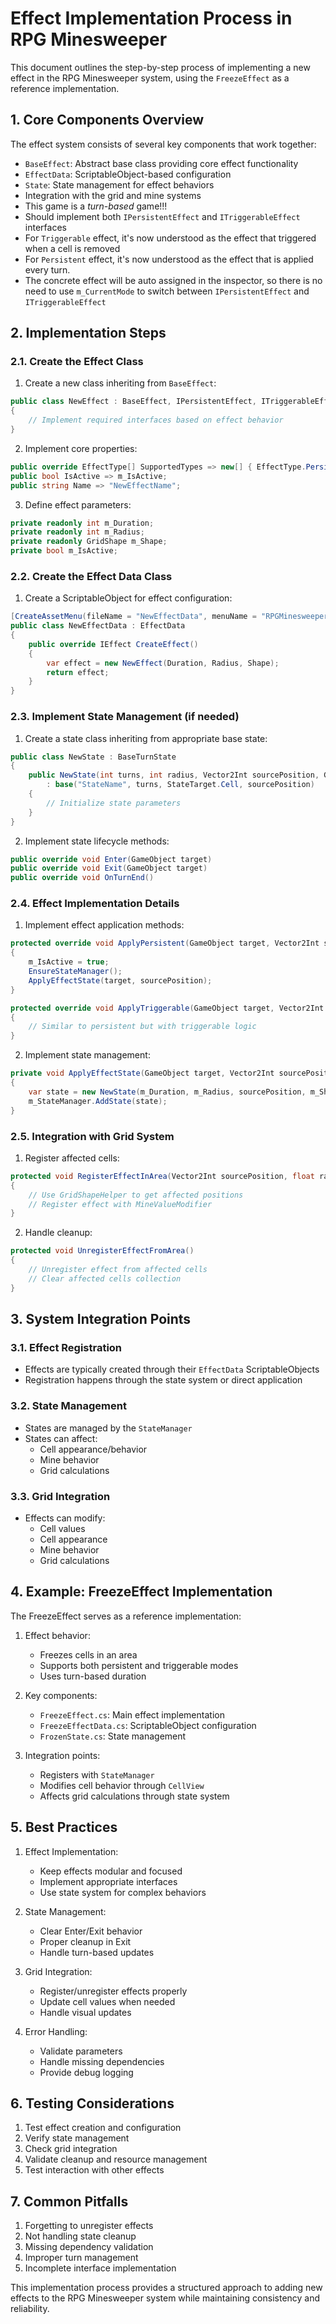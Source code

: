 # Effect Implementation Process in RPG Minesweeper

This document outlines the step-by-step process of implementing a new effect in the RPG Minesweeper system, using the `FreezeEffect` as a reference implementation.

## 1. Core Components Overview

The effect system consists of several key components that work together:

- `BaseEffect`: Abstract base class providing core effect functionality
- `EffectData`: ScriptableObject-based configuration
- `State`: State management for effect behaviors
- Integration with the grid and mine systems
- This game is a *turn-based* game!!!
- Should implement both `IPersistentEffect` and `ITriggerableEffect` interfaces
- For `Triggerable` effect, it's now understood as the effect that triggered when a cell is removed
- For `Persistent` effect, it's now understood as the effect that is applied every turn.
- The concrete effect will be auto assigned in the inspector, so there is no need to use `m_CurrentMode` to switch between `IPersistentEffect` and `ITriggerableEffect`

## 2. Implementation Steps

### 2.1. Create the Effect Class

1. Create a new class inheriting from `BaseEffect`:
```csharp
public class NewEffect : BaseEffect, IPersistentEffect, ITriggerableEffect
{
    // Implement required interfaces based on effect behavior
}
```

2. Implement core properties:
```csharp
public override EffectType[] SupportedTypes => new[] { EffectType.Persistent, EffectType.Triggerable };
public bool IsActive => m_IsActive;
public string Name => "NewEffectName";
```

3. Define effect parameters:
```csharp
private readonly int m_Duration;
private readonly int m_Radius;
private readonly GridShape m_Shape;
private bool m_IsActive;
```

### 2.2. Create the Effect Data Class

1. Create a ScriptableObject for effect configuration:
```csharp
[CreateAssetMenu(fileName = "NewEffectData", menuName = "RPGMinesweeper/Effects/NewEffect")]
public class NewEffectData : EffectData
{
    public override IEffect CreateEffect()
    {
        var effect = new NewEffect(Duration, Radius, Shape);
        return effect;
    }
}
```

### 2.3. Implement State Management (if needed)

1. Create a state class inheriting from appropriate base state:
```csharp
public class NewState : BaseTurnState
{
    public NewState(int turns, int radius, Vector2Int sourcePosition, GridShape shape) 
        : base("StateName", turns, StateTarget.Cell, sourcePosition)
    {
        // Initialize state parameters
    }
}
```

2. Implement state lifecycle methods:
```csharp
public override void Enter(GameObject target)
public override void Exit(GameObject target)
public override void OnTurnEnd()
```

### 2.4. Effect Implementation Details

1. Implement effect application methods:
```csharp
protected override void ApplyPersistent(GameObject target, Vector2Int sourcePosition)
{
    m_IsActive = true;
    EnsureStateManager();
    ApplyEffectState(target, sourcePosition);
}

protected override void ApplyTriggerable(GameObject target, Vector2Int sourcePosition)
{
    // Similar to persistent but with triggerable logic
}
```

2. Implement state management:
```csharp
private void ApplyEffectState(GameObject target, Vector2Int sourcePosition)
{
    var state = new NewState(m_Duration, m_Radius, sourcePosition, m_Shape);
    m_StateManager.AddState(state);
}
```

### 2.5. Integration with Grid System

1. Register affected cells:
```csharp
protected void RegisterEffectInArea(Vector2Int sourcePosition, float radius, GridShape shape)
{
    // Use GridShapeHelper to get affected positions
    // Register effect with MineValueModifier
}
```

2. Handle cleanup:
```csharp
protected void UnregisterEffectFromArea()
{
    // Unregister effect from affected cells
    // Clear affected cells collection
}
```

## 3. System Integration Points

### 3.1. Effect Registration

- Effects are typically created through their `EffectData` ScriptableObjects
- Registration happens through the state system or direct application

### 3.2. State Management

- States are managed by the `StateManager`
- States can affect:
  - Cell appearance/behavior
  - Mine behavior
  - Grid calculations

### 3.3. Grid Integration

- Effects can modify:
  - Cell values
  - Cell appearance
  - Mine behavior
  - Grid calculations

## 4. Example: FreezeEffect Implementation

The FreezeEffect serves as a reference implementation:

1. Effect behavior:
   - Freezes cells in an area
   - Supports both persistent and triggerable modes
   - Uses turn-based duration

2. Key components:
   - `FreezeEffect.cs`: Main effect implementation
   - `FreezeEffectData.cs`: ScriptableObject configuration
   - `FrozenState.cs`: State management

3. Integration points:
   - Registers with `StateManager`
   - Modifies cell behavior through `CellView`
   - Affects grid calculations through state system

## 5. Best Practices

1. Effect Implementation:
   - Keep effects modular and focused
   - Implement appropriate interfaces
   - Use state system for complex behaviors

2. State Management:
   - Clear Enter/Exit behavior
   - Proper cleanup in Exit
   - Handle turn-based updates

3. Grid Integration:
   - Register/unregister effects properly
   - Update cell values when needed
   - Handle visual updates

4. Error Handling:
   - Validate parameters
   - Handle missing dependencies
   - Provide debug logging

## 6. Testing Considerations

1. Test effect creation and configuration
2. Verify state management
3. Check grid integration
4. Validate cleanup and resource management
5. Test interaction with other effects

## 7. Common Pitfalls

1. Forgetting to unregister effects
2. Not handling state cleanup
3. Missing dependency validation
4. Improper turn management
5. Incomplete interface implementation

This implementation process provides a structured approach to adding new effects to the RPG Minesweeper system while maintaining consistency and reliability.
